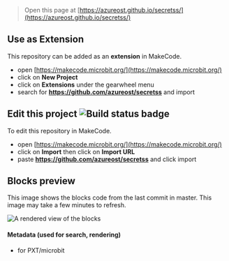 
> Open this page at [https://azureost.github.io/secretss/](https://azureost.github.io/secretss/)

## Use as Extension

This repository can be added as an **extension** in MakeCode.

* open [https://makecode.microbit.org/](https://makecode.microbit.org/)
* click on **New Project**
* click on **Extensions** under the gearwheel menu
* search for **https://github.com/azureost/secretss** and import

## Edit this project ![Build status badge](https://github.com/azureost/secretss/workflows/MakeCode/badge.svg)

To edit this repository in MakeCode.

* open [https://makecode.microbit.org/](https://makecode.microbit.org/)
* click on **Import** then click on **Import URL**
* paste **https://github.com/azureost/secretss** and click import

## Blocks preview

This image shows the blocks code from the last commit in master.
This image may take a few minutes to refresh.

![A rendered view of the blocks](https://github.com/azureost/secretss/raw/master/.github/makecode/blocks.png)

#### Metadata (used for search, rendering)

* for PXT/microbit
<script src="https://makecode.com/gh-pages-embed.js"></script><script>makeCodeRender("{{ site.makecode.home_url }}", "{{ site.github.owner_name }}/{{ site.github.repository_name }}");</script>
